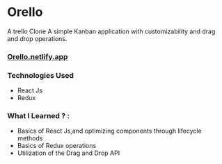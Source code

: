 # Orello 
A trello Clone 
A simple Kanban application with customizability and drag and drop operations.

### [Orello.netlify.app](orello.netlify.app)

### Technologies Used
- React Js
- Redux

### What I Learned ? :
- Basics of React Js,and optimizing components through lifecycle methods
- Basics of Redux operations
- Utilization of the Drag and Drop API
